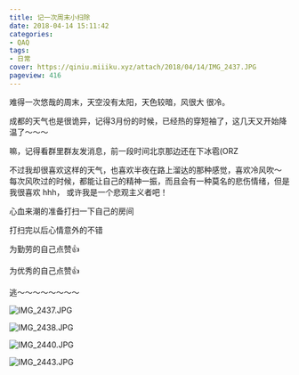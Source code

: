 ```yaml
---
title: 记一次周末小扫除
date: 2018-04-14 15:11:42
categories:
- QAQ
tags:
- 日常
cover: https://qiniu.miiiku.xyz/attach/2018/04/14/IMG_2437.JPG
pageview: 416
---
```


难得一次悠哉的周末，天空没有太阳，天色较暗，风很大 很冷。

成都的天气也是很诡异，记得3月份的时候，已经热的穿短袖了，这几天又开始降温了～～～

嘛，记得看群里群友发消息，前一段时间北京那边还在下冰雹(ORZ

不过我却很喜欢这样的天气，也喜欢半夜在路上溜达的那种感觉，喜欢冷风吹～  每次风吹过的时候，都能让自己的精神一振，而且会有一种莫名的悲伤情绪，但是我很喜欢 hhh， 或许我是一个悲观主义者吧！

心血来潮的准备打扫一下自己的房间

打扫完以后心情意外的不错

为勤劳的自己点赞👍

为优秀的自己点赞👍

逃～～～～～～～～

![IMG_2437.JPG](https://qiniu.miiiku.xyz/attach/2018/04/14/IMG_2437.JPG)

![IMG_2438.JPG](https://qiniu.miiiku.xyz/attach/2018/04/14/IMG_2438.JPG)

![IMG_2440.JPG](https://qiniu.miiiku.xyz/attach/2018/04/14/IMG_2440.JPG)

![IMG_2443.JPG](https://qiniu.miiiku.xyz/attach/2018/04/14/IMG_2443.JPG)



